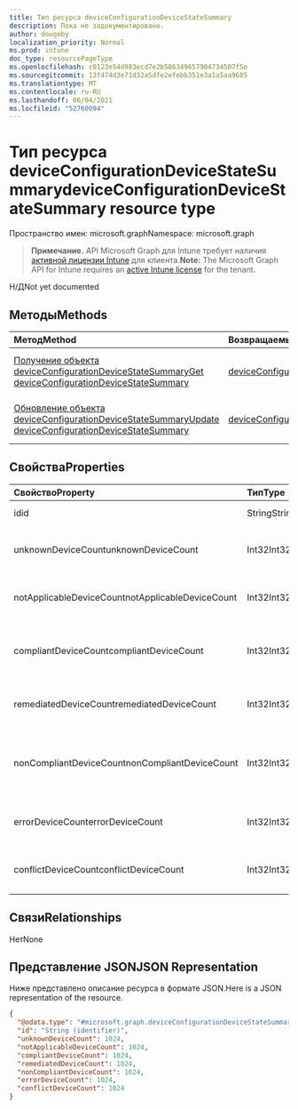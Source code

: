 ```yaml
---
title: Тип ресурса deviceConfigurationDeviceStateSummary
description: Пока не задокументировано.
author: dougeby
localization_priority: Normal
ms.prod: intune
doc_type: resourcePageType
ms.openlocfilehash: c0123e54d983ecd7e2b586349657904734507f5e
ms.sourcegitcommit: 13f474d3e71d32a5dfe2efebb351e3a1a5aa9685
ms.translationtype: MT
ms.contentlocale: ru-RU
ms.lasthandoff: 06/04/2021
ms.locfileid: "52760094"
---
```

# <a name="deviceconfigurationdevicestatesummary-resource-type"></a><span data-ttu-id="40f7c-103">Тип ресурса deviceConfigurationDeviceStateSummary</span><span class="sxs-lookup"><span data-stu-id="40f7c-103">deviceConfigurationDeviceStateSummary resource type</span></span>

<span data-ttu-id="40f7c-104">Пространство имен: microsoft.graph</span><span class="sxs-lookup"><span data-stu-id="40f7c-104">Namespace: microsoft.graph</span></span>

> <span data-ttu-id="40f7c-105">**Примечание.** API Microsoft Graph для Intune требует наличия [активной лицензии Intune](https://go.microsoft.com/fwlink/?linkid=839381) для клиента.</span><span class="sxs-lookup"><span data-stu-id="40f7c-105">**Note:** The Microsoft Graph API for Intune requires an [active Intune license](https://go.microsoft.com/fwlink/?linkid=839381) for the tenant.</span></span>

<span data-ttu-id="40f7c-106">Н/Д</span><span class="sxs-lookup"><span data-stu-id="40f7c-106">Not yet documented</span></span>

## <a name="methods"></a><span data-ttu-id="40f7c-107">Методы</span><span class="sxs-lookup"><span data-stu-id="40f7c-107">Methods</span></span>
|<span data-ttu-id="40f7c-108">Метод</span><span class="sxs-lookup"><span data-stu-id="40f7c-108">Method</span></span>|<span data-ttu-id="40f7c-109">Возвращаемый тип</span><span class="sxs-lookup"><span data-stu-id="40f7c-109">Return Type</span></span>|<span data-ttu-id="40f7c-110">Описание</span><span class="sxs-lookup"><span data-stu-id="40f7c-110">Description</span></span>|
|:---|:---|:---|
|[<span data-ttu-id="40f7c-111">Получение объекта deviceConfigurationDeviceStateSummary</span><span class="sxs-lookup"><span data-stu-id="40f7c-111">Get deviceConfigurationDeviceStateSummary</span></span>](../api/intune-deviceconfig-deviceconfigurationdevicestatesummary-get.md)|[<span data-ttu-id="40f7c-112">deviceConfigurationDeviceStateSummary</span><span class="sxs-lookup"><span data-stu-id="40f7c-112">deviceConfigurationDeviceStateSummary</span></span>](../resources/intune-deviceconfig-deviceconfigurationdevicestatesummary.md)|<span data-ttu-id="40f7c-113">Чтение свойств и связей объекта [deviceConfigurationDeviceStateSummary](../resources/intune-deviceconfig-deviceconfigurationdevicestatesummary.md).</span><span class="sxs-lookup"><span data-stu-id="40f7c-113">Read properties and relationships of the [deviceConfigurationDeviceStateSummary](../resources/intune-deviceconfig-deviceconfigurationdevicestatesummary.md) object.</span></span>|
|[<span data-ttu-id="40f7c-114">Обновление объекта deviceConfigurationDeviceStateSummary</span><span class="sxs-lookup"><span data-stu-id="40f7c-114">Update deviceConfigurationDeviceStateSummary</span></span>](../api/intune-deviceconfig-deviceconfigurationdevicestatesummary-update.md)|[<span data-ttu-id="40f7c-115">deviceConfigurationDeviceStateSummary</span><span class="sxs-lookup"><span data-stu-id="40f7c-115">deviceConfigurationDeviceStateSummary</span></span>](../resources/intune-deviceconfig-deviceconfigurationdevicestatesummary.md)|<span data-ttu-id="40f7c-116">Обновление свойств объекта [deviceConfigurationDeviceStateSummary](../resources/intune-deviceconfig-deviceconfigurationdevicestatesummary.md).</span><span class="sxs-lookup"><span data-stu-id="40f7c-116">Update the properties of a [deviceConfigurationDeviceStateSummary](../resources/intune-deviceconfig-deviceconfigurationdevicestatesummary.md) object.</span></span>|

## <a name="properties"></a><span data-ttu-id="40f7c-117">Свойства</span><span class="sxs-lookup"><span data-stu-id="40f7c-117">Properties</span></span>
|<span data-ttu-id="40f7c-118">Свойство</span><span class="sxs-lookup"><span data-stu-id="40f7c-118">Property</span></span>|<span data-ttu-id="40f7c-119">Тип</span><span class="sxs-lookup"><span data-stu-id="40f7c-119">Type</span></span>|<span data-ttu-id="40f7c-120">Описание</span><span class="sxs-lookup"><span data-stu-id="40f7c-120">Description</span></span>|
|:---|:---|:---|
|<span data-ttu-id="40f7c-121">id</span><span class="sxs-lookup"><span data-stu-id="40f7c-121">id</span></span>|<span data-ttu-id="40f7c-122">String</span><span class="sxs-lookup"><span data-stu-id="40f7c-122">String</span></span>|<span data-ttu-id="40f7c-123">Ключ объекта.</span><span class="sxs-lookup"><span data-stu-id="40f7c-123">Key of the entity.</span></span>|
|<span data-ttu-id="40f7c-124">unknownDeviceCount</span><span class="sxs-lookup"><span data-stu-id="40f7c-124">unknownDeviceCount</span></span>|<span data-ttu-id="40f7c-125">Int32</span><span class="sxs-lookup"><span data-stu-id="40f7c-125">Int32</span></span>|<span data-ttu-id="40f7c-126">Количество неизвестных устройств.</span><span class="sxs-lookup"><span data-stu-id="40f7c-126">Number of unknown devices</span></span>|
|<span data-ttu-id="40f7c-127">notApplicableDeviceCount</span><span class="sxs-lookup"><span data-stu-id="40f7c-127">notApplicableDeviceCount</span></span>|<span data-ttu-id="40f7c-128">Int32</span><span class="sxs-lookup"><span data-stu-id="40f7c-128">Int32</span></span>|<span data-ttu-id="40f7c-129">Количество неприменимых устройств.</span><span class="sxs-lookup"><span data-stu-id="40f7c-129">Number of not applicable devices</span></span>|
|<span data-ttu-id="40f7c-130">compliantDeviceCount</span><span class="sxs-lookup"><span data-stu-id="40f7c-130">compliantDeviceCount</span></span>|<span data-ttu-id="40f7c-131">Int32</span><span class="sxs-lookup"><span data-stu-id="40f7c-131">Int32</span></span>|<span data-ttu-id="40f7c-132">Количество устройств, соответствующих требованиям.</span><span class="sxs-lookup"><span data-stu-id="40f7c-132">Number of compliant devices</span></span>|
|<span data-ttu-id="40f7c-133">remediatedDeviceCount</span><span class="sxs-lookup"><span data-stu-id="40f7c-133">remediatedDeviceCount</span></span>|<span data-ttu-id="40f7c-134">Int32</span><span class="sxs-lookup"><span data-stu-id="40f7c-134">Int32</span></span>|<span data-ttu-id="40f7c-135">Количество исправленных устройств.</span><span class="sxs-lookup"><span data-stu-id="40f7c-135">Number of remediated devices</span></span>|
|<span data-ttu-id="40f7c-136">nonCompliantDeviceCount</span><span class="sxs-lookup"><span data-stu-id="40f7c-136">nonCompliantDeviceCount</span></span>|<span data-ttu-id="40f7c-137">Int32</span><span class="sxs-lookup"><span data-stu-id="40f7c-137">Int32</span></span>|<span data-ttu-id="40f7c-138">Количество устройств, не соответствующих требованиям.</span><span class="sxs-lookup"><span data-stu-id="40f7c-138">Number of NonCompliant devices</span></span>|
|<span data-ttu-id="40f7c-139">errorDeviceCount</span><span class="sxs-lookup"><span data-stu-id="40f7c-139">errorDeviceCount</span></span>|<span data-ttu-id="40f7c-140">Int32</span><span class="sxs-lookup"><span data-stu-id="40f7c-140">Int32</span></span>|<span data-ttu-id="40f7c-141">Количество устройств с ошибками.</span><span class="sxs-lookup"><span data-stu-id="40f7c-141">Number of error devices</span></span>|
|<span data-ttu-id="40f7c-142">conflictDeviceCount</span><span class="sxs-lookup"><span data-stu-id="40f7c-142">conflictDeviceCount</span></span>|<span data-ttu-id="40f7c-143">Int32</span><span class="sxs-lookup"><span data-stu-id="40f7c-143">Int32</span></span>|<span data-ttu-id="40f7c-144">Количество конфликтующих устройств</span><span class="sxs-lookup"><span data-stu-id="40f7c-144">Number of conflict devices</span></span>|

## <a name="relationships"></a><span data-ttu-id="40f7c-145">Связи</span><span class="sxs-lookup"><span data-stu-id="40f7c-145">Relationships</span></span>
<span data-ttu-id="40f7c-146">Нет</span><span class="sxs-lookup"><span data-stu-id="40f7c-146">None</span></span>

## <a name="json-representation"></a><span data-ttu-id="40f7c-147">Представление JSON</span><span class="sxs-lookup"><span data-stu-id="40f7c-147">JSON Representation</span></span>
<span data-ttu-id="40f7c-148">Ниже представлено описание ресурса в формате JSON.</span><span class="sxs-lookup"><span data-stu-id="40f7c-148">Here is a JSON representation of the resource.</span></span>
<!-- {
  "blockType": "resource",
  "keyProperty": "id",
  "@odata.type": "microsoft.graph.deviceConfigurationDeviceStateSummary"
}
-->
``` json
{
  "@odata.type": "#microsoft.graph.deviceConfigurationDeviceStateSummary",
  "id": "String (identifier)",
  "unknownDeviceCount": 1024,
  "notApplicableDeviceCount": 1024,
  "compliantDeviceCount": 1024,
  "remediatedDeviceCount": 1024,
  "nonCompliantDeviceCount": 1024,
  "errorDeviceCount": 1024,
  "conflictDeviceCount": 1024
}
```




